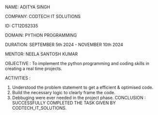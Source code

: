 NAME: ADITYA SINGH

COMPANY: CODTECH IT SOLUTIONS

ID: CT12DS2335

DOMAIN: PYTHON PROGRAMMING

DURATION: SEPTEMBER 5th 2024 - NOVEMBER 10th 2024

MENTOR: NEELA SANTOSH KUMAR

OBJECTIVE : To implement the python programming and coding skills in creating a real time projects.

ACTIVITIES :

1. Understood the problem statement to get a efficient & optimised code.
2. Build the necessary logic to clearly frame the code.
3. Debbuging were ever needed in the project phase. CONCLUSION : SUCCESSFULLY COMPLETED THE TASK GIVEN BY CODTECH_IT_SOLUTIONS.

